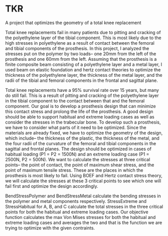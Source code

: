 # TKR
A project that optimizes the geometry of a total knee replacement

Total knee replacements fail in many patients due to pitting and cracking of the polyethylene layer of the tibial component. This is most likely due to the high stresses in polyethylene as a result of contact between the femoral and tibial components of the prosthesis. In this project, I analyzed the stresses put on the polymer by two loads– one 20mm from the left of the prosthesis and one 60mm from the left. Assuming that the prosthesis is a finite composite beam consisting of a polyethylene layer and a metal layer, I used beam on elastic foundation and hertz contact theories to optimize the thickness of the polyethylene layer, the thickness of the metal layer, and the radii of the tibial and femoral components in the frontal and sagittal plane. 

Total knee replacements have a 95% survival rate over 15 years, but many do still fail. This is a result of pitting and cracking of the polyethylene layer in the tibial component to the contact between that and the femoral component. Our goal is to develop a prosthesis design that can minimize this contact stress and prolong the life of the prosthesis. A good design should be able to support habitual and extreme loading cases as well as consider the stresses in the trabecular bone. To develop such a prosthesis, we have to consider what parts of it need to be optimized. Since the materials are already fixed, we have to optimize the geometry of the design, which include– the thickness of the plastic, the thickness of the metal, and the four radii of the curvature of the femoral and tibial components in the sagittal and frontal planes. The design should be optimized in cases of habitual loading (P1 = P2 = 1500N) and an extreme loading case (P1 = 2500N, P2 = 500N).	We want to calculate the stresses at three critical points– the point of contact, the point of maximum shear stress, and the point of maximum tensile stress. These are the places in which the prosthesis is most likely to fail. Using BOEF and Hertz contact stress theory, we will calculate the stresses at these 3 critical points to see which one will fail first and optimize the design accordingly. 
	
BendStressPolymer and BendStressMetal calculate the bending stresses in the polymer and metal components respectively. StressExtreme and StressHabitual for A, B, and C calculate the total stresses in the three critical points for both the habitual and extreme loading cases. Our objective function calculates the max Von Mises stresses for both the habitual and extreme loading cases and averages the two and that is the function we are trying to optimize with the given contraints.

